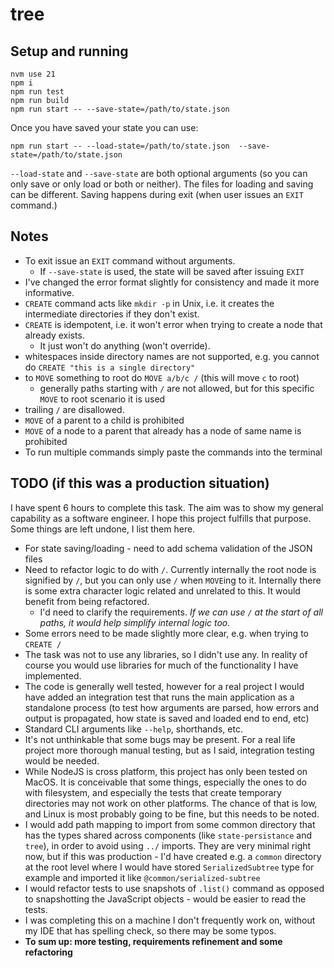 # tree

## Setup and running

```
nvm use 21
npm i
npm run test
npm run build
npm run start -- --save-state=/path/to/state.json
```
Once you have saved your state you can use:
```
npm run start -- --load-state=/path/to/state.json  --save-state=/path/to/state.json
```

`--load-state` and `--save-state` are both optional arguments (so you can only save or only load or both or neither). The files for loading and saving can be different. Saving happens during exit (when user issues an `EXIT` command.)

## Notes
- To exit issue an `EXIT` command without arguments.
    - If `--save-state` is used, the state will be saved after issuing `EXIT`
- I've changed the error format slightly for consistency and made it more informative.
- `CREATE` command acts like `mkdir -p` in Unix, i.e. it creates the intermediate directories if they don't exist.
- `CREATE` is idempotent, i.e. it won't error when trying to create a node that already exists. 
    - It just won't do anything (won't override).
- whitespaces inside directory names are not supported, e.g. you cannot do `CREATE "this is a single directory"`
- to `MOVE` something to root do `MOVE a/b/c /` (this will move `c` to root)
    - generally paths starting with `/` are not allowed, but for this specific `MOVE` to root scenario it is used
- trailing `/` are disallowed.
- `MOVE` of a parent to a child is prohibited
- `MOVE` of a node to a parent that already has a node of same name is prohibited
- To run multiple commands simply paste the commands into the terminal


## TODO (if this was a production situation)
I have spent 6 hours to complete this task. The aim was to show my general capability as a software engineer. I hope this project fulfills that purpose. Some things are left undone, I list them here.

- For state saving/loading - need to add schema validation of the JSON files
- Need to refactor logic to do with `/`. Currently internally the root node is signified by `/`, but you can only use `/` when `MOVE`ing to it. Internally there is some extra character logic related and unrelated to this. It would benefit from being refactored. 
    - I'd need to clarify the requirements. *If we can use `/` at the start of all paths, it would help simplify internal logic too.*
- Some errors need to be made slightly more clear, e.g. when trying to `CREATE /`
- The task was not to use any libraries, so I didn't use any. In reality of course you would use libraries for much of the functionality I have implemented.
- The code is generally well tested, however for a real project I would have added an integration test that runs the main application as a standalone process (to test how arguments are parsed, how errors and output is propagated, how state is saved and loaded end to end, etc)
- Standard CLI arguments like `--help`, shorthands, etc.
- It's not unthinkable that some bugs may be present. For a real life project more thorough manual testing, but as I said, integration testing would be needed.
- While NodeJS is cross platform, this project has only been tested on MacOS. It is conceivable that some things, especially the ones to do with filesystem, and especially the tests that create temporary directories may not work on other platforms. The chance of that is low, and Linux is most probably going to be fine, but this needs to be noted.
- I would add path mapping to import from some common directory that has the types shared across components (like `state-persistance` and `tree`), in order to avoid using `../` imports. They are very minimal right now, but if this was production - I'd have created e.g. a `common` directory at the root level where I would have stored `SerializedSubtree` type for example and imported it like `@common/serialized-subtree`
- I would refactor tests to use snapshots of `.list()` command as opposed to snapshotting the JavaScript objects - would be easier to read the tests.
- I was completing this on a machine I don't frequently work on, without my IDE that has spelling check, so there may be some typos.
- **To sum up: more testing, requirements refinement and some refactoring**





